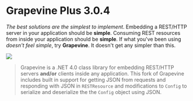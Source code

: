 Grapevine Plus 3.0.4
====================

*The best solutions are the simplest to implement*. Embedding a REST/HTTP server in your application should be **simple**. Consuming REST resources from inside your application should be **simple**. If what you've been using *doesn't feel simple*, try **Grapevine**. It doesn't get any simpler than this.

![](https://raw.github.com/scottoffen/Grapevine/master/grapevine.png)

>Grapevine is a .NET 4.0 class library for embedding REST/HTTP servers **and/or** clients inside any application. This fork of Grapevine includes built in support for getting JSON from requests and responding with JSON in `RESTResource` and modifications to `Config` to serialize and deserialize the the `Config` object using JSON.
